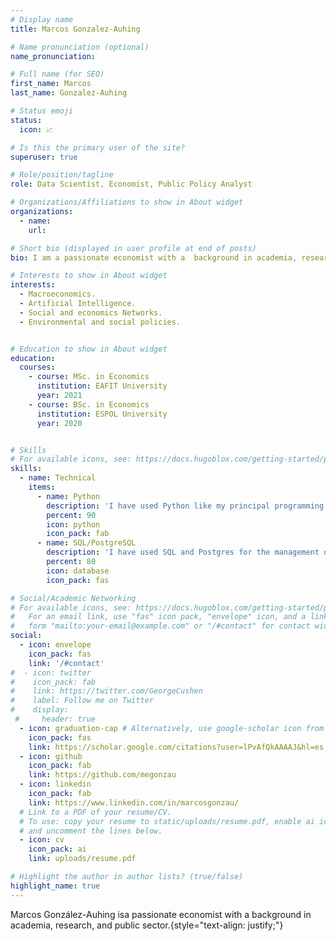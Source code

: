 ```yaml
---
# Display name
title: Marcos Gonzalez-Auhing

# Name pronunciation (optional)
name_pronunciation: 

# Full name (for SEO)
first_name: Marcos
last_name: Gonzalez-Auhing

# Status emoji
status:
  icon: 📈

# Is this the primary user of the site?
superuser: true

# Role/position/tagline
role: Data Scientist, Economist, Public Policy Analyst 

# Organizations/Affiliations to show in About widget
organizations:
  - name: 
    url: 

# Short bio (displayed in user profile at end of posts)
bio: I am a passionate economist with a  background in academia, research, and public sector. At the Ministry of Economy and Finance, I played a key role in the development of green financial tools. Additionally, I have extensive experience in handling large databases. My expertise spans research using DSGE and CGE models, and the use of Machine Learning for macroeconomic forecasts. I possess advanced skills in Python, Spark, and SQL/PostgreSQL, and I have led teams as a Technical General Coordinator and National Director of Real Sector Policies.

# Interests to show in About widget
interests:
  - Macroeconomics.
  - Artificial Intelligence.
  - Social and economics Networks.
  - Environmental and social policies. 


# Education to show in About widget
education:
  courses:
    - course: MSc. in Economics
      institution: EAFIT University
      year: 2021
    - course: BSc. in Economics
      institution: ESPOL University
      year: 2020


# Skills
# For available icons, see: https://docs.hugoblox.com/getting-started/page-builder/#icons
skills:
  - name: Technical
    items:
      - name: Python
        description: 'I have used Python like my principal programming language since I was the middle of my undergraduate degree (2018). I use Python for Data Sciences, Machine Learning, and Econometrics.  '
        percent: 90
        icon: python
        icon_pack: fab
      - name: SQL/PostgreSQL
        description: 'I have used SQL and Postgres for the management of large databases such as the database of the Social Registry of Ecuador, Ecuadorian companies and information on the Colombian electricity market.'
        percent: 80
        icon: database
        icon_pack: fas

# Social/Academic Networking
# For available icons, see: https://docs.hugoblox.com/getting-started/page-builder/#icons
#   For an email link, use "fas" icon pack, "envelope" icon, and a link in the
#   form "mailto:your-email@example.com" or "/#contact" for contact widget.
social:
  - icon: envelope
    icon_pack: fas
    link: '/#contact'
#  - icon: twitter
#    icon_pack: fab
#    link: https://twitter.com/GeorgeCushen
#    label: Follow me on Twitter
#    display:
 #     header: true
  - icon: graduation-cap # Alternatively, use google-scholar icon from ai icon pack
    icon_pack: fas
    link: https://scholar.google.com/citations?user=lPvAfQkAAAAJ&hl=es
  - icon: github
    icon_pack: fab
    link: https://github.com/megonzau
  - icon: linkedin
    icon_pack: fab
    link: https://www.linkedin.com/in/marcosgonzau/
  # Link to a PDF of your resume/CV.
  # To use: copy your resume to static/uploads/resume.pdf, enable ai icons in params.yaml,
  # and uncomment the lines below.
  - icon: cv
    icon_pack: ai
    link: uploads/resume.pdf

# Highlight the author in author lists? (true/false)
highlight_name: true
---
```


Marcos González-Auhing isa passionate economist with a  background in academia, research, and public sector.{style="text-align: justify;"}
